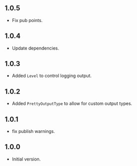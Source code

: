 ## 1.0.5
* Fix pub points.

## 1.0.4
* Update dependencies.

## 1.0.3
* Added `Level` to control logging output.

## 1.0.2
* Added `PrettyOutputType` to allow for custom output types.

## 1.0.1
* fix publish warnings.

## 1.0.0
* Initial version.
